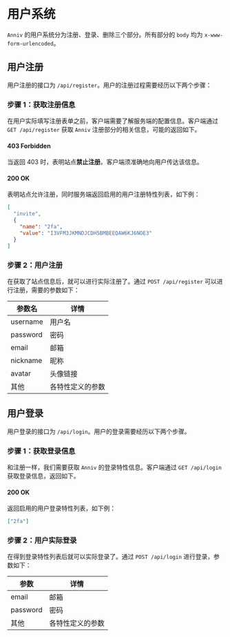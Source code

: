 # 用户系统

`Anniv` 的用户系统分为注册、登录、删除三个部分。所有部分的 `body` 均为 `x-www-form-urlencoded`。

## 用户注册

用户注册的接口为 `/api/register`。用户的注册过程需要经历以下两个步骤：

### 步骤 1：获取注册信息

在用户实际填写注册表单之前，客户端需要了解服务端的配置信息。客户端通过 `GET /api/register` 获取 `Anniv` 注册部分的相关信息，可能的返回如下。

#### 403 Forbidden

当返回 403 时，表明站点**禁止注册**。客户端须准确地向用户传达该信息。

#### 200 OK

表明站点允许注册，同时服务端返回启用的用户注册特性列表，如下例：

```json
[
  "invite",
  {
    "name": "2fa",
    "value": "I3VFM3JKMNDJCDH5BMBEEQAW6KJ6NOE3"
  }
]
```

### 步骤 2：用户注册

在获取了站点信息后，就可以进行实际注册了。通过 `POST /api/register` 可以进行注册，需要的参数如下：

| 参数名   | 详情             |
| -------- | ---------------- |
| username | 用户名           |
| password | 密码             |
| email    | 邮箱             |
| nickname | 昵称             |
| avatar   | 头像链接         |
| 其他     | 各特性定义的参数 |

## 用户登录

用户登录的接口为 `/api/login`。用户的登录需要经历以下两个步骤。

### 步骤 1：获取登录信息

和注册一样，我们需要获取 `Anniv` 的登录特性信息。客户端通过 `GET /api/login` 获取登录信息，返回如下。

#### 200 OK

返回启用的用户登录特性列表，如下例：

```json
["2fa"]
```

### 步骤 2：用户实际登录

在得到登录特性列表后就可以实际登录了。通过 `POST /api/login` 进行登录，参数如下：

| 参数     | 详情             |
| -------- | ---------------- |
| email    | 邮箱             |
| password | 密码             |
| 其他     | 各特性定义的参数 |

